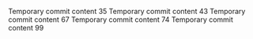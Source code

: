Temporary commit content 35
Temporary commit content 43
Temporary commit content 67
Temporary commit content 74
Temporary commit content 99
